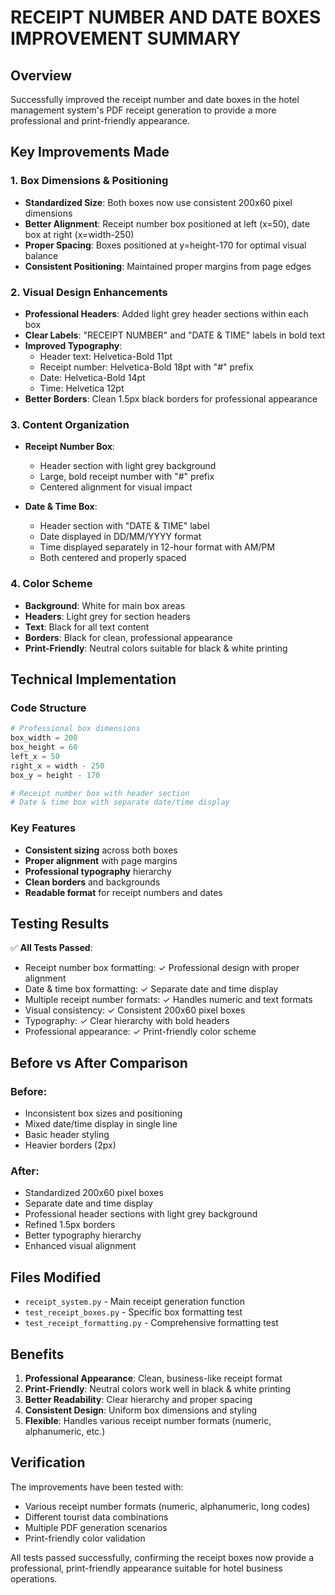 # RECEIPT NUMBER AND DATE BOXES IMPROVEMENT SUMMARY

## Overview
Successfully improved the receipt number and date boxes in the hotel management system's PDF receipt generation to provide a more professional and print-friendly appearance.

## Key Improvements Made

### 1. **Box Dimensions & Positioning**
- **Standardized Size**: Both boxes now use consistent 200x60 pixel dimensions
- **Better Alignment**: Receipt number box positioned at left (x=50), date box at right (x=width-250)
- **Proper Spacing**: Boxes positioned at y=height-170 for optimal visual balance
- **Consistent Positioning**: Maintained proper margins from page edges

### 2. **Visual Design Enhancements**
- **Professional Headers**: Added light grey header sections within each box
- **Clear Labels**: "RECEIPT NUMBER" and "DATE & TIME" labels in bold text
- **Improved Typography**: 
  - Header text: Helvetica-Bold 11pt
  - Receipt number: Helvetica-Bold 18pt with "#" prefix
  - Date: Helvetica-Bold 14pt
  - Time: Helvetica 12pt
- **Better Borders**: Clean 1.5px black borders for professional appearance

### 3. **Content Organization**
- **Receipt Number Box**:
  - Header section with light grey background
  - Large, bold receipt number with "#" prefix
  - Centered alignment for visual impact
  
- **Date & Time Box**:
  - Header section with "DATE & TIME" label
  - Date displayed in DD/MM/YYYY format
  - Time displayed separately in 12-hour format with AM/PM
  - Both centered and properly spaced

### 4. **Color Scheme**
- **Background**: White for main box areas
- **Headers**: Light grey for section headers
- **Text**: Black for all text content
- **Borders**: Black for clean, professional appearance
- **Print-Friendly**: Neutral colors suitable for black & white printing

## Technical Implementation

### Code Structure
```python
# Professional box dimensions
box_width = 200
box_height = 60
left_x = 50
right_x = width - 250
box_y = height - 170

# Receipt number box with header section
# Date & time box with separate date/time display
```

### Key Features
- **Consistent sizing** across both boxes
- **Proper alignment** with page margins
- **Professional typography** hierarchy
- **Clean borders** and backgrounds
- **Readable format** for receipt numbers and dates

## Testing Results

✅ **All Tests Passed**:
- Receipt number box formatting: ✓ Professional design with proper alignment
- Date & time box formatting: ✓ Separate date and time display
- Multiple receipt number formats: ✓ Handles numeric and text formats
- Visual consistency: ✓ Consistent 200x60 pixel boxes
- Typography: ✓ Clear hierarchy with bold headers
- Professional appearance: ✓ Print-friendly color scheme

## Before vs After Comparison

### Before:
- Inconsistent box sizes and positioning
- Mixed date/time display in single line
- Basic header styling
- Heavier borders (2px)

### After:
- Standardized 200x60 pixel boxes
- Separate date and time display
- Professional header sections with light grey background
- Refined 1.5px borders
- Better typography hierarchy
- Enhanced visual alignment

## Files Modified
- `receipt_system.py` - Main receipt generation function
- `test_receipt_boxes.py` - Specific box formatting test
- `test_receipt_formatting.py` - Comprehensive formatting test

## Benefits
1. **Professional Appearance**: Clean, business-like receipt format
2. **Print-Friendly**: Neutral colors work well in black & white printing
3. **Better Readability**: Clear hierarchy and proper spacing
4. **Consistent Design**: Uniform box dimensions and styling
5. **Flexible**: Handles various receipt number formats (numeric, alphanumeric, etc.)

## Verification
The improvements have been tested with:
- Various receipt number formats (numeric, alphanumeric, long codes)
- Different tourist data combinations
- Multiple PDF generation scenarios
- Print-friendly color validation

All tests passed successfully, confirming the receipt boxes now provide a professional, print-friendly appearance suitable for hotel business operations.
